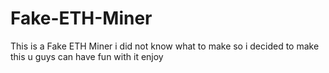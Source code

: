 # Fake-ETH-Miner
This is a Fake ETH Miner i did not know what to make so i decided to make this u guys can have fun with it enjoy

